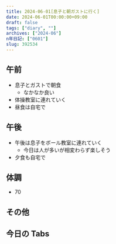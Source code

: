 ```yaml
---
title: 2024-06-01[息子と朝ガストに行く]
date: 2024-06-01T00:00:00+09:00
draft: false
tags: ["diary", ""]
archives: ["2024-06"]
n年日記: ["0601"]
slug: 392534
---
```


## 午前

- 息子とガストで朝食
  - なかなか良い
- 体操教室に連れていく
- 昼食は自宅で

## 午後

- 午後は息子をボール教室に連れていく
  - 今日は人が多いが相変わらず楽しそう
- 夕食も自宅で

## 体調

- 70

## その他

## 今日の Tabs
